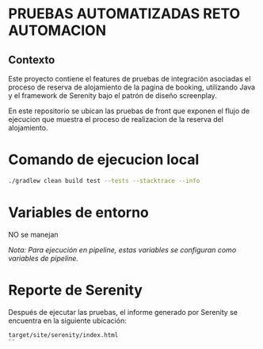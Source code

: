 # PRUEBAS AUTOMATIZADAS RETO AUTOMACION

## Contexto

Este proyecto contiene el features de pruebas de integración asociadas el proceso de reserva de alojamiento de la pagina de booking, utilizando Java y el framework de Serenity bajo el patrón de diseño screenplay.

En este repositorio se ubican las pruebas de front que exponen el flujo de ejecucion que muestra el proceso de realizacion de la reserva del alojamiento.

# Comando de ejecucion local
```sh
./gradlew clean build test --tests --stacktrace --info
```

# Variables de entorno
NO se manejan

*Nota: Para ejecución en pipeline, estas variables se configuran como variables de pipeline.*

# Reporte de Serenity

Después de ejecutar las pruebas, el informe generado por Serenity se encuentra en la siguiente ubicación:

```sh
target/site/serenity/index.html
``